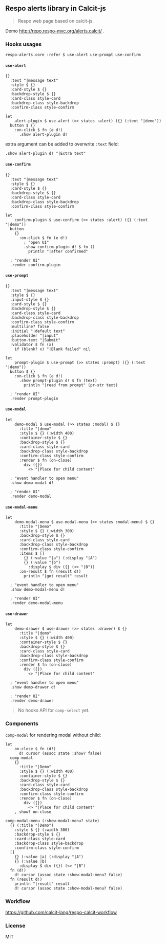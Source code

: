 ## Respo alerts library in Calcit-js

> Respo web page based on calcit-js.

Demo http://repo.respo-mvc.org/alerts.calcit/ .

### Hooks usages

```cirru
respo-alerts.core :refer $ use-alert use-prompt use-confirm
```

#### `use-alert`

```cirru
{}
  :text "|message text"
  :style $ {}
  :card-style $ {}
  :backdrop-style $ {}
  :card-class style-card
  :backdrop-class style-backdrop
  :confirm-class style-confirm
```

```cirru
let
    alert-plugin $ use-alert (>> states :alert) ({} (:text "|demo"))
  button $ {}
    :on-click $ fn (e d!)
      .show alert-plugin d!
```

extra argument can be added to overwrite `:text` field:

```cirru
.show alert-plugin d! "|Extra text"
```

#### `use-confirm`

```cirru
{}
  :text "|message text"
  :style $ {}
  :card-style $ {}
  :backdrop-style $ {}
  :card-class style-card
  :backdrop-class style-backdrop
  :confirm-class style-confirm
```

```cirru
let
    confirm-plugin $ use-confirm (>> states :alert) ({} (:text "|demo"))
  button
    {}
      :on-click $ fn (e d!)
        ; "open UI"
        .show confirm-plugin d! $ fn ()
          println "|after confirmed"

  ; "render UI"
  .render confirm-plugin
```

#### `use-prompt`

```cirru
{}
  :text "|message text"
  :style $ {}
  :input-style $ {}
  :card-style $ {}
  :backdrop-style $ {}
  :card-class style-card
  :backdrop-class style-backdrop
  :confirm-class style-confirm
  :multiline? false
  :initial "|default text"
  :placeholder "|input"
  :button-text "|Submit"
  :validator $ fn (x)
    if (blank? x) "|Blank failed" nil
```

```cirru
let
    prompt-plugin $ use-prompt (>> states :prompt) ({} (:text "|demo"))
  button $ {}
    :on-click $ fn (e d!)
      .show prompt-plugin d! $ fn (text)
        println "|read from prompt" (pr-str text)

  ; "render UI"
  .render prompt-plugin
```

#### `use-modal`

```cirru
let
    demo-modal $ use-modal (>> states :modal) $ {}
      :title "|demo"
      :style $ {} (:width 400)
      :container-style $ {}
      :backdrop-style $ {}
      :card-class style-card
      :backdrop-class style-backdrop
      :confirm-class style-confirm
      :render $ fn (on-close)
        div ({})
          <> "|Place for child content"

  ; "event handler to open menu"
  .show demo-modal d!

  ; "render UI"
  .render demo-modal
```

#### `use-modal-menu`

```cirru
let
    demo-modal-menu $ use-modal-menu (>> states :modal-menu) $ {}
      :title "|Demo"
      :style $ {} (:width 300)
      :backdrop-style $ {}
      :card-class style-card
      :backdrop-class style-backdrop
      :confirm-class style-confirm
      :items $ []
        {} (:value "|a") (:display "|A")
        {} (:value "|b")
          :display $ div ({} (<> "|B"))
      :on-result $ fn (result d!)
        println "|got result" result

  ; "event handler to open menu"
  .show demo-modal-menu d!

  ; "render UI"
  .render demo-modal-menu
```

#### `use-drawer`

```cirru
let
    demo-drawer $ use-drawer (>> states :drawer) $ {}
      :title "|demo"
      :style $ {} (:width 400)
      :container-style $ {}
      :backdrop-style $ {}
      :card-class style-card
      :backdrop-class style-backdrop
      :confirm-class style-confirm
      :render $ fn (on-close)
        div ({})
          <> "|Place for child content"

  ; "event handler to open menu"
  .show demo-drawer d!

  ; "render UI"
  .render demo-drawer
```

> No hooks API for `comp-select` yet.

### Components

`comp-modal` for rendering modal without child:

```cirru
let
    on-close $ fn (d!)
      d! cursor (assoc state :show? false)
  comp-modal
    {}
      :title "|Demo"
      :style $ {} (:width 400)
      :container-style $ {}
      :backdrop-style $ {}
      :card-class style-card
      :backdrop-class style-backdrop
      :confirm-class style-confirm
      :render $ fn (on-close)
        div ({})
          <> "|Place for child content"
    , show? on-close
```

```cirru
comp-modal-menu (:show-modal-menu? state)
  {} (:title "|Demo")
    :style $ {} (:width 300)
    :backdrop-style $ {}
    :card-class style-card
    :backdrop-class style-backdrop
    :confirm-class style-confirm
  []
    {} (:value |a) (:display "|A")
    {} (:value |b)
      :display $ div ({}) (<> "|B")
  fn (d!)
    d! cursor (assoc state :show-modal-menu? false)
  fn (result d!)
    println "|result" result
    d! cursor (assoc state :show-modal-menu? false)
```

### Workflow

https://github.com/calcit-lang/respo-calcit-workflow

### License

MIT
